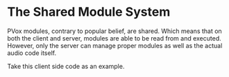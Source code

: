 # The Shared Module System

PVox modules, contrary to popular belief, are shared. Which means that on both the client and server, modules are able to be read from and executed. However, only the server can manage proper modules as well as the actual audio code itself.

Take this client side code as an example.
